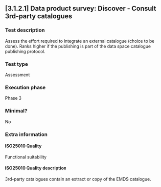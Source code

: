 
## [3.1.2.1] Data product survey: Discover - Consult 3rd-party catalogues
 
### Test description
Assess the effort required to integrate an external catalogue (choice to be done). Ranks higher if the publishing is part of the data space catalogue publishing protocol.
 
### Test type
Assessment
 
### Execution phase
Phase 3
 
### Minimal?
No
 
### Extra information
#### ISO25010 Quality
Functional suitability
#### ISO25010 Quality description
3rd-party catalogues contain an extract or copy of the EMDS catalogue.
    